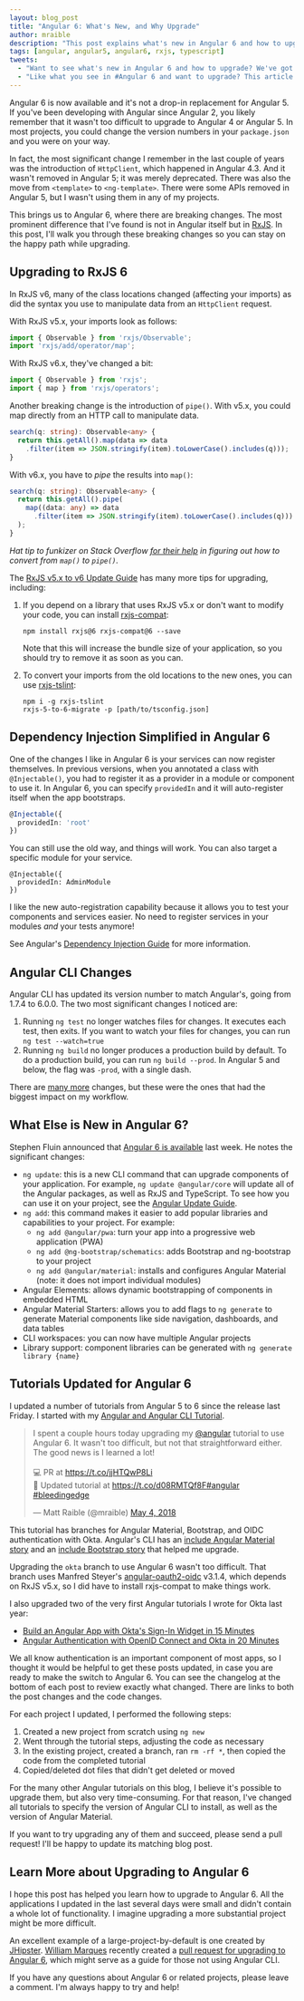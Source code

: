 ```yaml
---
layout: blog_post
title: "Angular 6: What's New, and Why Upgrade"
author: mraible
description: "This post explains what's new in Angular 6 and how to upgrade your Angular 5 apps."
tags: [angular, angular5, angular6, rxjs, typescript]
tweets:
  - "Want to see what's new in Angular 6 and how to upgrade? We've got you covered!"
  - "Like what you see in #Angular 6 and want to upgrade? This article explains steps to upgrade your apps."
---
```


Angular 6 is now available and it's not a drop-in replacement for Angular 5. If you've been developing with Angular since Angular 2, you likely remember that it wasn't too difficult to upgrade to Angular 4 or Angular 5. In most projects, you could change the version numbers in your `package.json` and you were on your way.

In fact, the most significant change I remember in the last couple of years was the introduction of `HttpClient`, which happened in Angular 4.3. And it wasn't removed in Angular 5; it was merely deprecated. There was also the move from `<template>` to `<ng-template>`. There were some APIs removed in Angular 5, but I wasn't using them in any of my projects.

This brings us to Angular 6, where there are breaking changes. The most prominent difference that I've found is not in Angular itself but in [RxJS](http://reactivex.io/rxjs/). In this post, I'll walk you through these breaking changes so you can stay on the happy path while upgrading.

## Upgrading to RxJS 6

In RxJS v6, many of the class locations changed (affecting your imports) as did the syntax you use to manipulate data from an `HttpClient` request.

With RxJS v5.x, your imports look as follows:

```ts
import { Observable } from 'rxjs/Observable';
import 'rxjs/add/operator/map';
```

With RxJS v6.x, they've changed a bit:

```ts
import { Observable } from 'rxjs';
import { map } from 'rxjs/operators';
```

Another breaking change is the introduction of `pipe()`. With v5.x, you could map directly from an HTTP call to manipulate data.

```ts
search(q: string): Observable<any> {
  return this.getAll().map(data => data
    .filter(item => JSON.stringify(item).toLowerCase().includes(q)));
}
```

With v6.x, you have to *pipe* the results into `map()`:

```ts
search(q: string): Observable<any> {
  return this.getAll().pipe(
    map((data: any) => data
      .filter(item => JSON.stringify(item).toLowerCase().includes(q)))
  );
}
```

*Hat tip to funkizer on Stack Overflow [for their help](https://stackoverflow.com/questions/50180017/how-can-i-process-results-from-http-get-in-angular-6-rxjs-6/50181533#50181533) in figuring out how to convert from `map()` to `pipe()`.*

The [RxJS v5.x to v6 Update Guide](https://github.com/ReactiveX/rxjs/blob/master/MIGRATION.md) has many more tips for upgrading, including:

1. If you depend on a library that uses RxJS v5.x or don't want to modify your code, you can install [rxjs-compat](https://www.npmjs.com/package/rxjs-compat):

    ```
    npm install rxjs@6 rxjs-compat@6 --save
    ```

    Note that this will increase the bundle size of your application, so you should try to remove it as soon as you can.

2. To convert your imports from the old locations to the new ones, you can use [rxjs-tslint](https://github.com/ReactiveX/rxjs-tslint):

    ```
    npm i -g rxjs-tslint
    rxjs-5-to-6-migrate -p [path/to/tsconfig.json]
    ```

## Dependency Injection Simplified in Angular 6

One of the changes I like in Angular 6 is your services can now register themselves. In previous versions, when you annotated a class with `@Injectable()`, you had to register it as a provider in a module or component to use it. In Angular 6, you can specify `providedIn` and it will auto-register itself when the app bootstraps.

```ts
@Injectable({
  providedIn: 'root'
})
```

You can still use the old way, and things will work. You can also target a specific module for your service.

```
@Injectable({
  providedIn: AdminModule
})
```

I like the new auto-registration capability because it allows you to test your components and services easier. No need to register services in your modules *and* your tests anymore!

See Angular's [Dependency Injection Guide](https://angular.io/guide/dependency-injection) for more information.

## Angular CLI Changes

Angular CLI has updated its version number to match Angular's, going from 1.7.4 to 6.0.0. The two most significant changes I noticed are:

1. Running `ng test` no longer watches files for changes. It executes each test, then exits. If you want to watch your files for changes, you can run `ng test --watch=true`
2. Running `ng build` no longer produces a production build by default. To do a production build, you can run `ng build --prod`. In Angular 5 and below, the flag was `-prod`, with a single dash.

There are [many more](https://github.com/angular/angular-cli/releases) changes, but these were the ones that had the biggest impact on my workflow.

## What Else is New in Angular 6?

Stephen Fluin announced that [Angular 6 is available](https://blog.angular.io/version-6-of-angular-now-available-cc56b0efa7a4) last week. He notes the significant changes:

* `ng update`: this is a new CLI command that can upgrade components of your application. For example, `ng update @angular/core` will update all of the Angular packages, as well as RxJS and TypeScript. To see how you can use it on your project, see the [Angular Update Guide](https://update.angular.io/).
* `ng add`: this command makes it easier to add popular libraries and capabilities to your project. For example:
  * `ng add @angular/pwa`: turn your app into a progressive web application (PWA)
  * `ng add @ng-bootstrap/schematics`: adds Bootstrap and ng-bootstrap to your project
  * `ng add @angular/material`: installs and configures Angular Material (note: it does not import individual modules)
* Angular Elements: allows dynamic bootstrapping of components in embedded HTML
* Angular Material Starters: allows you to add flags to `ng generate` to generate Material components like side navigation, dashboards, and data tables
* CLI workspaces: you can now have multiple Angular projects
* Library support: component libraries can be generated with `ng generate library {name}`

## Tutorials Updated for Angular 6

I updated a number of tutorials from Angular 5 to 6 since the release last Friday. I started with my [Angular and Angular CLI Tutorial](http://gist.asciidoctor.org/?github-mraible/ng-demo//README.adoc).

<div style="max-width: 500px; margin: 0 auto">
<blockquote class="twitter-tweet" data-cards="hidden" data-lang="en"><p lang="en" dir="ltr">I spent a couple hours today upgrading my <a href="https://twitter.com/angular?ref_src=twsrc%5Etfw">@angular</a> tutorial to use Angular 6. It wasn't too difficult, but not that straightforward either. The good news is I learned a lot! <br><br>💻 PR at <a href="https://t.co/jjHTQwP8Li">https://t.co/jjHTQwP8Li</a><br>📘 Updated tutorial at <a href="https://t.co/d08RMTQf8F">https://t.co/d08RMTQf8F</a><a href="https://twitter.com/hashtag/angular?src=hash&amp;ref_src=twsrc%5Etfw">#angular</a> <a href="https://twitter.com/hashtag/bleedingedge?src=hash&amp;ref_src=twsrc%5Etfw">#bleedingedge</a></p>&mdash; Matt Raible (@mraible) <a href="https://twitter.com/mraible/status/992532563917918209?ref_src=twsrc%5Etfw">May 4, 2018</a></blockquote>
<script async src="https://platform.twitter.com/widgets.js" charset="utf-8"></script>
</div>

This tutorial has branches for Angular Material, Bootstrap, and OIDC authentication with Okta. Angular's CLI has an [include Angular Material story](https://github.com/angular/angular-cli/wiki/stories-include-angular-material) and an [include Bootstrap story](https://github.com/angular/angular-cli/wiki/stories-include-bootstrap) that helped me upgrade.

Upgrading the `okta` branch to use Angular 6 wasn't too difficult. That branch uses Manfred Steyer's [angular-oauth2-oidc](https://github.com/manfredsteyer/angular-oauth2-oidc) v3.1.4, which depends on RxJS v5.x, so I did have to install rxjs-compat to make things work.

I also upgraded two of the very first Angular tutorials I wrote for Okta last year:

* [Build an Angular App with Okta's Sign-In Widget in 15 Minutes](/blog/2017/03/27/angular-okta-sign-in-widget)
* [Angular Authentication with OpenID Connect and Okta in 20 Minutes](/blog/2017/04/17/angular-authentication-with-oidc)

We all know authentication is an important component of most apps, so I thought it would be helpful to get these posts updated, in case you are ready to make the switch to Angular 6. You can see the changelog at the bottom of each post to review exactly what changed. There are links to both the post changes and the code changes.

For each project I updated, I performed the following steps:

1. Created a new project from scratch using `ng new`
2. Went through the tutorial steps, adjusting the code as necessary
3. In the existing project, created a branch, ran `rm -rf *`, then copied the code from the completed tutorial
4. Copied/deleted dot files that didn't get deleted or moved

For the many other Angular tutorials on this blog, I believe it's possible to upgrade them, but also very time-consuming. For that reason, I've changed all tutorials to specify the version of Angular CLI to install, as well as the version of Angular Material.

If you want to try upgrading any of them and succeed, please send a pull request! I'll be happy to update its matching blog post.

## Learn More about Upgrading to Angular 6

I hope this post has helped you learn how to upgrade to Angular 6. All the applications I updated in the last several days were small and didn't contain a whole lot of functionality. I imagine upgrading a more substantial project might be more difficult.

An excellent example of a large-project-by-default is one created by [JHipster](https://www.jhipster.tech). [William Marques](https://twitter.com/wylmarq) recently created a [pull request for upgrading to Angular 6](https://github.com/jhipster/generator-jhipster/pull/7582), which might serve as a guide for those not using Angular CLI.

If you have any questions about Angular 6 or related projects, please leave a comment. I'm always happy to try and help!